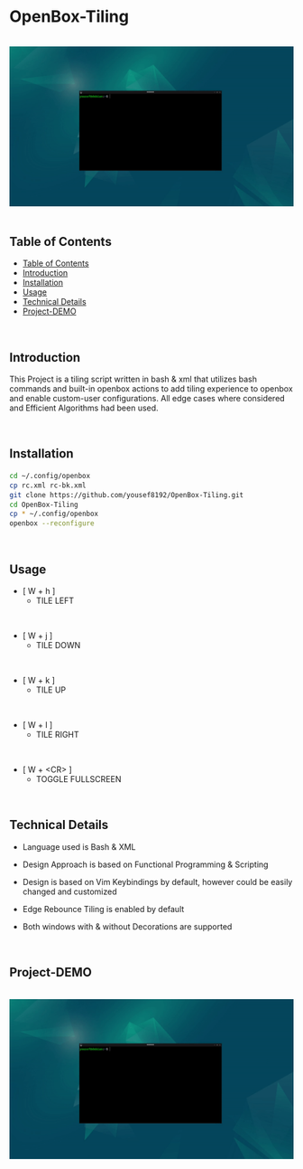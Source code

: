 # OpenBox-Tiling

<br/>
<img src="media/openbox-tiling.gif" alt="drawing" style="width:800px;"/>
<br/>
<br/>


<!-- {{{Table of Contents --> 

## Table of Contents

* [Table of Contents](#table-of-contents)
* [Introduction](#introduction)
* [Installation](#installation)
* [Usage](#usage)
* [Technical Details](#technical-details)
* [Project-DEMO](#project-demo)

<!-- }}} -->

<!-- {{{Introduction --> 
<br/>

## Introduction

This Project is a tiling script written in bash & xml that utilizes bash commands and built-in openbox actions to add tiling experience to openbox and enable custom-user configurations. All edge cases where considered and Efficient Algorithms had been used.

<!-- }}} -->

<!-- {{{Installation --> 
<br/>

## Installation

```bash
cd ~/.config/openbox
cp rc.xml rc-bk.xml
git clone https://github.com/yousef8192/OpenBox-Tiling.git
cd OpenBox-Tiling
cp * ~/.config/openbox
openbox --reconfigure
```

<!-- }}} -->

<!-- {{{Usage --> 
<br/>

## Usage

* [ W + h ]       
    - TILE LEFT
<br/>

* [ W + j ]       
    - TILE DOWN
<br/>

* [ W + k ]       
    - TILE UP
<br/>

* [ W + l ]       
    - TILE RIGHT
<br/>

* [ W + \<CR> ]
    - TOGGLE FULLSCREEN


<!-- }}} -->

<!-- {{{Technical Details --> 
<br/>

## Technical Details

* Language used is Bash & XML

* Design Approach is based on Functional Programming & Scripting

* Design is based on Vim Keybindings by default, however could be easily changed and customized

* Edge Rebounce Tiling is enabled by default

* Both windows with & without Decorations are supported

<!-- }}} -->

<!-- {{{Project DEMO --> 
<br/>

## Project-DEMO

<br/>
<img src="media/openbox-tiling.gif" alt="drawing" style="width:800px;"/>
<br/><br/>

<!-- }}} -->




